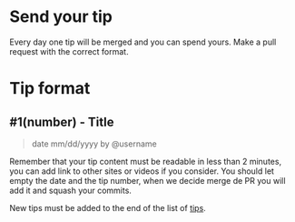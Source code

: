# Send your tip
Every day one tip will be merged and you can spend yours. Make a pull request with the correct format.

# Tip format

## #1(number) - Title
> date mm/dd/yyyy by @username

Remember that your tip content must be readable in less than 2 minutes, you can add link to other sites or videos if you consider.
You should let empty the date and the tip number, when we decide merge de PR you will add it and squash your commits.

New tips must be added to the end of the list of [tips](https://github.com/loverajoel/jstips#tips-list).